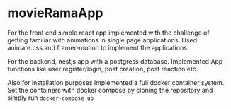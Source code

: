 # movieRamaApp

For the front end simple react app implemented with the challenge of getting familiar with animations in single page applications. Used animate.css and framer-motion to implement the applications.

For the backend, nestjs app with a postgress database. Implemented App functions like user register/login, post creation, post reaction etc.

Also for installation purposes implemented a full docker container system. Set the containers with docker compose by cloning the repository and simply run ```docker-compose up``` 
